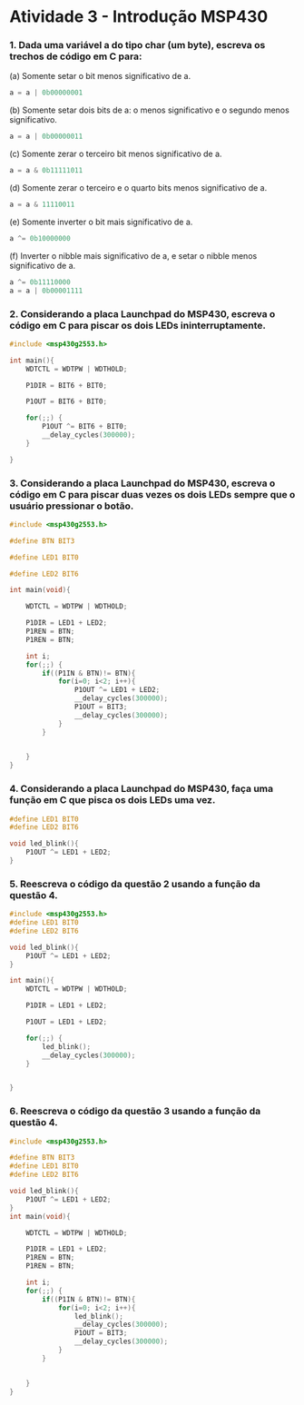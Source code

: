 # Atividade 3 - Introdução MSP430

### 1. Dada uma variável a do tipo char (um byte), escreva os trechos de código em C para: 

(a) Somente setar o bit menos significativo de a.
```C
a = a | 0b00000001
```

(b) Somente setar dois bits de a: o menos significativo e o segundo menos significativo. 
```C
a = a | 0b00000011
```

(c) Somente zerar o terceiro bit menos significativo de a. 
```C
a = a & 0b11111011
```

(d) Somente zerar o terceiro e o quarto bits menos significativo de a. 
```C
a = a & 11110011
```

(e) Somente inverter o bit mais significativo de a. 
```C
a ^= 0b10000000
```

(f) Inverter o nibble mais significativo de a, e setar o nibble menos significativo de a.
```C
a ^= 0b11110000
a = a | 0b00001111

```

### 2. Considerando a placa Launchpad do MSP430, escreva o código em C para piscar os dois LEDs ininterruptamente.
```C
#include <msp430g2553.h>

int main(){
	WDTCTL = WDTPW | WDTHOLD;	

	P1DIR = BIT6 + BIT0;	

	P1OUT = BIT6 + BIT0;	

	for(;;)	{	
		P1OUT ^= BIT6 + BIT0;
		__delay_cycles(300000);
	}	

}
```
### 3. Considerando a placa Launchpad do MSP430, escreva o código em C para piscar duas vezes os dois LEDs sempre que o usuário pressionar o botão.
```C
#include <msp430g2553.h>	

#define BTN BIT3	

#define LED1 BIT0	

#define LED2 BIT6	

int main(void){	

	WDTCTL = WDTPW | WDTHOLD;

	P1DIR = LED1 + LED2;	
	P1REN = BTN;
	P1REN = BTN;

	int i;
	for(;;) {	
		if((P1IN & BTN)!= BTN){
			for(i=0; i<2; i++){
				P1OUT ^= LED1 + LED2;
				__delay_cycles(300000);
				P1OUT = BIT3;
				__delay_cycles(300000);
			}
		}
	

	}	
}
```

### 4. Considerando a placa Launchpad do MSP430, faça uma função em C que pisca os dois LEDs uma vez.
```C
#define LED1 BIT0	
#define LED2 BIT6

void led_blink(){
    P1OUT ^= LED1 + LED2;
}
```
### 5. Reescreva o código da questão 2 usando a função da questão 4.
```C
#include <msp430g2553.h>
#define LED1 BIT0	
#define LED2 BIT6

void led_blink(){
    P1OUT ^= LED1 + LED2;
}

int main(){
	WDTCTL = WDTPW | WDTHOLD;	

	P1DIR = LED1 + LED2;	

	P1OUT = LED1 + LED2;	

	for(;;)	{	
		led_blink();
		__delay_cycles(300000);
	}	


}
```
### 6. Reescreva o código da questão 3 usando a função da questão 4.
```C
#include <msp430g2553.h>	

#define BTN BIT3	
#define LED1 BIT0	
#define LED2 BIT6	

void led_blink(){
    P1OUT ^= LED1 + LED2;
}
int main(void){	

	WDTCTL = WDTPW | WDTHOLD;

	P1DIR = LED1 + LED2;	
	P1REN = BTN;
	P1REN = BTN;

	int i;
	for(;;) {	
		if((P1IN & BTN)!= BTN){
			for(i=0; i<2; i++){
				led_blink();
				__delay_cycles(300000);
				P1OUT = BIT3;
				__delay_cycles(300000);
			}
		}
	

	}	
}

```
